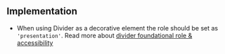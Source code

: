 ## Implementation

- When using Divider as a decorative element the role should be set as `'presentation'`. Read more about [divider foundational role & accessibility](https://developer.mozilla.org/en-US/docs/Web/Accessibility/ARIA/Roles/separator_role)
